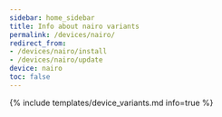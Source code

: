 ```yaml
---
sidebar: home_sidebar
title: Info about nairo variants
permalink: /devices/nairo/
redirect_from:
- /devices/nairo/install
- /devices/nairo/update
device: nairo
toc: false
---
```

{% include templates/device_variants.md info=true %}

